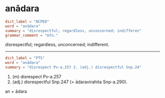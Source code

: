 # anādara

``` toml
dict_label = "NCPED"
word = "anādara"
summary = "disrespectful; regardless, unconcerned; indifferen"
grammar_comment = "mfn."
```

disrespectful; regardless, unconcerned; indifferent.

--------------------

``` toml
dict_label = "PTS"
word = "anādara"
summary = "disrespect Pv-a.257 2. (adj.) disrespectful Snp.24"
```

1. (m) disrespect Pv\-a.257
2. (adj.) disrespectful Snp.247 (= ādaravirahita Snp\-a.290).

an \+ ādara

